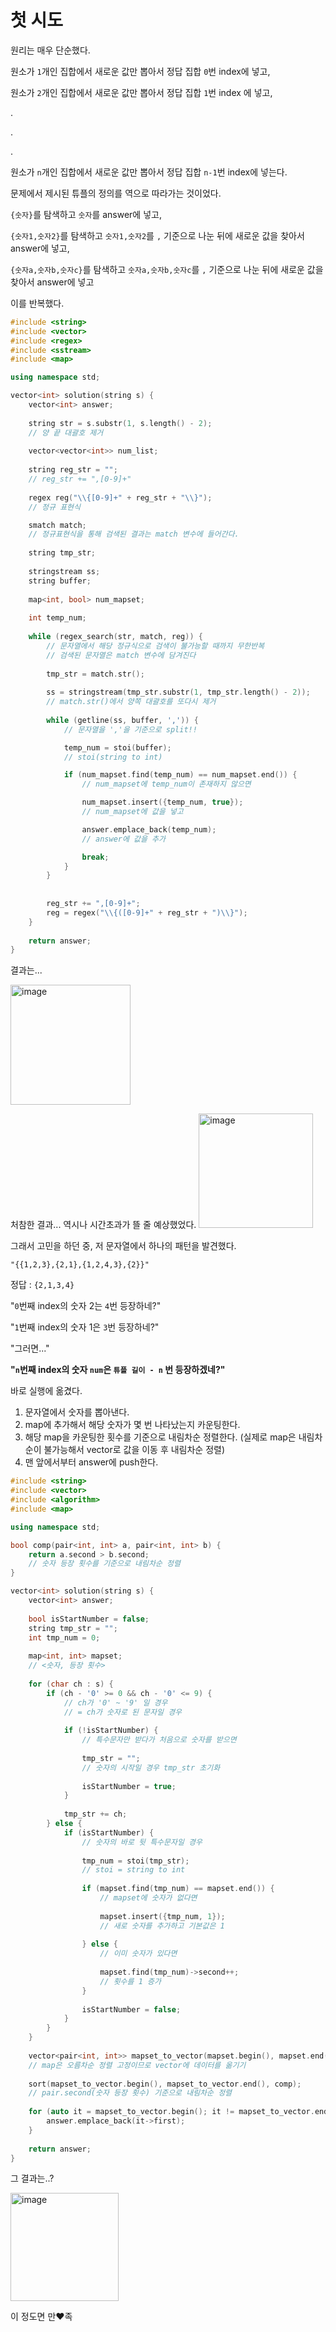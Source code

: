 # 첫 시도

원리는 매우 단순했다.

원소가 ```1```개인 집합에서 새로운 값만 뽑아서 정답 집합 ```0```번 index에 넣고,

원소가 ```2```개인 집합에서 새로운 값만 뽑아서 정답 집합 ```1```번 index 에 넣고,

.

.

.

원소가 ```n```개인 집합에서 새로운 값만 뽑아서 정답 집합 ```n-1```번 index에 넣는다.

문제에서 제시된 튜플의 정의를 역으로 따라가는 것이었다.

```{숫자}```를 탐색하고 ```숫자```를 answer에 넣고,

```{숫자1,숫자2}```를 탐색하고 ```숫자1,숫자2```를 ```,``` 기준으로 나눈 뒤에 새로운 값을 찾아서 answer에 넣고,

```{숫자a,숫자b,숫자c}```를 탐색하고 ```숫자a,숫자b,숫자c```를 ```,``` 기준으로 나눈 뒤에 새로운 값을 찾아서 answer에 넣고

이를 반복했다.

```cpp
#include <string>
#include <vector>
#include <regex>
#include <sstream>
#include <map>

using namespace std;

vector<int> solution(string s) {
    vector<int> answer;
    
    string str = s.substr(1, s.length() - 2);
    // 양 끝 대괄호 제거
    
    vector<vector<int>> num_list;
    
    string reg_str = "";
    // reg_str += ",[0-9]+"
    
    regex reg("\\{[0-9]+" + reg_str + "\\}");
    // 정규 표현식

    smatch match;
    // 정규표현식을 통해 검색된 결과는 match 변수에 들어간다.
    
    string tmp_str;
    
    stringstream ss;
    string buffer;
    
    map<int, bool> num_mapset;
    
    int temp_num;
    
    while (regex_search(str, match, reg)) {
        // 문자열에서 해당 정규식으로 검색이 불가능할 때까지 무한반복
        // 검색된 문자열은 match 변수에 담겨진다
        
        tmp_str = match.str();
        
        ss = stringstream(tmp_str.substr(1, tmp_str.length() - 2));
        // match.str()에서 양쪽 대괄호를 또다시 제거
        
        while (getline(ss, buffer, ',')) {
            // 문자열을 ','을 기준으로 split!!

            temp_num = stoi(buffer);
            // stoi(string to int)

            if (num_mapset.find(temp_num) == num_mapset.end()) {
                // num_mapset에 temp_num이 존재하지 않으면

                num_mapset.insert({temp_num, true});
                // num_mapset에 값을 넣고

                answer.emplace_back(temp_num);
                // answer에 값을 추가

                break;
            }
        }
        
        
        reg_str += ",[0-9]+";
        reg = regex("\\{([0-9]+" + reg_str + ")\\}");
    }
    
    return answer;
}
```

결과는...

<img width="192" alt="image" src="https://github.com/levocation/Algorithm_Slack_Study/assets/42001961/b56874ad-faa8-4305-b85f-d38dce700fbe">

처참한 결과... 역시나 시간초과가 뜰 줄 예상했었다.
<img width="183" alt="image" src="https://github.com/levocation/Algorithm_Slack_Study/assets/42001961/55507cf9-807e-4dca-afeb-087601eb1ae0">

그래서 고민을 하던 중, 저 문자열에서 하나의 패턴을 발견했다.

```"{{1,2,3},{2,1},{1,2,4,3},{2}}"```

정답 : ```{2,1,3,4}```

"```0```번째 index의 숫자 2는 ```4```번 등장하네?"

"```1```번째 index의 숫자 1은 ```3```번 등장하네?"

"그러면..."

__"```n```번째 index의 숫자 ```num```은 ```튜플 길이 - n``` 번 등장하겠네?"__

바로 실행에 옮겼다.

1. 문자열에서 숫자를 뽑아낸다.
2. map에 추가해서 해당 숫자가 몇 번 나타났는지 카운팅한다.
3. 해당 map을 카운팅한 횟수를 기준으로 내림차순 정렬한다.
   (실제로 map은 내림차순이 불가능해서 vector로 값을 이동 후 내림차순 정렬)
4. 맨 앞에서부터 answer에 push한다.

```cpp
#include <string>
#include <vector>
#include <algorithm>
#include <map>

using namespace std;

bool comp(pair<int, int> a, pair<int, int> b) {
    return a.second > b.second;
    // 숫자 등장 횟수를 기준으로 내림차순 정렬
}

vector<int> solution(string s) {
    vector<int> answer;
    
    bool isStartNumber = false;
    string tmp_str = "";
    int tmp_num = 0;
    
    map<int, int> mapset;
    // <숫자, 등장 횟수>
    
    for (char ch : s) {
        if (ch - '0' >= 0 && ch - '0' <= 9) {
            // ch가 '0' ~ '9' 일 경우
            // = ch가 숫자로 된 문자일 경우
            
            if (!isStartNumber) {
                // 특수문자만 받다가 처음으로 숫자를 받으면
                
                tmp_str = "";
                // 숫자의 시작일 경우 tmp_str 초기화
                
                isStartNumber = true;
            }
            
            tmp_str += ch;
        } else {
            if (isStartNumber) {
                // 숫자의 바로 뒷 특수문자일 경우
                
                tmp_num = stoi(tmp_str);
                // stoi = string to int
                
                if (mapset.find(tmp_num) == mapset.end()) {
                    // mapset에 숫자가 없다면
                    
                    mapset.insert({tmp_num, 1});
                    // 새로 숫자를 추가하고 기본값은 1
                    
                } else {
                    // 이미 숫자가 있다면
                    
                    mapset.find(tmp_num)->second++;
                    // 횟수를 1 증가
                }
                
                isStartNumber = false;
            }
        }
    }
    
    vector<pair<int, int>> mapset_to_vector(mapset.begin(), mapset.end());
    // map은 오름차순 정렬 고정이므로 vector에 데이터를 옮기기
    
    sort(mapset_to_vector.begin(), mapset_to_vector.end(), comp);
    // pair.second(숫자 등장 횟수) 기준으로 내림차순 정렬
    
    for (auto it = mapset_to_vector.begin(); it != mapset_to_vector.end(); it++) {
        answer.emplace_back(it->first);
    }
    
    return answer;
}
```

그 결과는..?

<img width="173" alt="image" src="https://github.com/levocation/Algorithm_Slack_Study/assets/42001961/ce7c2c3e-49bd-4e8e-b0ed-589b3e0c7d94">

이 정도면 만♥족
